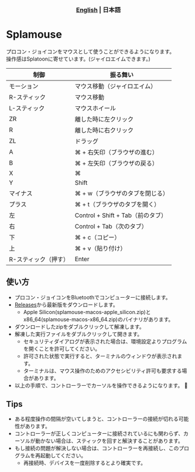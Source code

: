 <h3 align="center">
  <a href="https://github.com/gitusp/splamouse/blob/master/splamouse/README.md">English</a> | 日本語</a>
</h3>

# Splamouse

プロコン・ジョイコンをマウスとして使うことができるようになります。  
操作感はSplatoonに寄せています。(ジャイロエイムできます。)

| 制御                 | 振る舞い                          |
|----------------------|-----------------------------------|
| モーション           | マウス移動（ジャイロエイム）      |
| R-スティック         | マウス移動                        |
| L-スティック         | マウスホイール                    |
| ZR                   | 離した時に左クリック              |
| R                    | 離した時に右クリック              |
| ZL                   | ドラッグ                          |
| A                    | ⌘ + 右矢印（ブラウザの進む）      |
| B                    | ⌘ + 左矢印（ブラウザの戻る）      |
| X                    | ⌘                                 |
| Y                    | Shift                             |
| マイナス             | ⌘ + w（ブラウザのタブを閉じる）   |
| プラス               | ⌘ + t（ブラウザのタブを開く）     |
| 左                   | Control + Shift + Tab（前のタブ） |
| 右                   | Control + Tab（次のタブ）         |
| 下                   | ⌘ + c（コピー）                   |
| 上                   | ⌘ + v（貼り付け）                 |
| R-スティック（押す） | Enter                             |

## 使い方

- プロコン・ジョイコンをBluetoothでコンピューターに接続します。
- [Releases](https://github.com/gitusp/splamouse/releases)から最新版をダウンロードします。
    - Apple Silicon(splamouse-macos-apple_silicon.zip)とx86_64(splamouse-macos-x86_64.zip)のバイナリがあります。
- ダウンロードしたzipをダブルクリックして解凍します。
- 解凍した実行ファイルをダブルクリックして開きます。
    - セキュリティダイアログが表示された場合は、環境設定よりプログラムを開くことを許可してください。
    - 許可された状態で実行すると、ターミナルのウィンドウが表示されます。
    - ターミナルは、マウス操作のためのアクセシビリティ許可も要求する場合があります。
- 以上の手順で、コントローラーでカーソルを操作できるようになります。 :tada:

## Tips

- ある程度操作の間隔が空いてしまうと、コントローラーの接続が切れる可能性があります。
- コントローラーが正しくコンピューターに接続されているにも関わらず、カーソルが動かない場合は、スティックを回すと解決することがあります。
- もし接続の問題が解決しない場合は、コントローラーを再接続し、このプログラムを再起動してください。
    - 再接続時、デバイスを一度削除するとより確実です。
